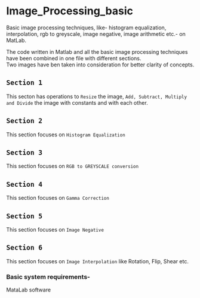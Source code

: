 # Image_Processing_basic
Basic image processing techniques, like- histogram equalization, interpolation, rgb to greyscale, image negative, image arithmetic etc.- on MatLab.

The code written in Matlab and all the basic image processing techniques have been combined in one file with different sections.<br/>
Two images have ben taken into consideration for better clarity of concepts.<br/>

## `Section 1` 
This secton has operations to `Resize` the image, `Add, Subtract, Multiply and Divide` the image with constants and with each other.

## `Section 2`
This section focuses on `Histogram Equalization`

## `Section 3`
This section focuses on `RGB to GREYSCALE conversion`

## `Section 4`
This section focuses on `Gamma Correction`

## `Section 5`
This section focuses on `Image Negative`

## `Section 6`
This section focuses on `Image Interpolation` like Rotation, Flip, Shear etc.

### Basic system requirements-
MataLab software



